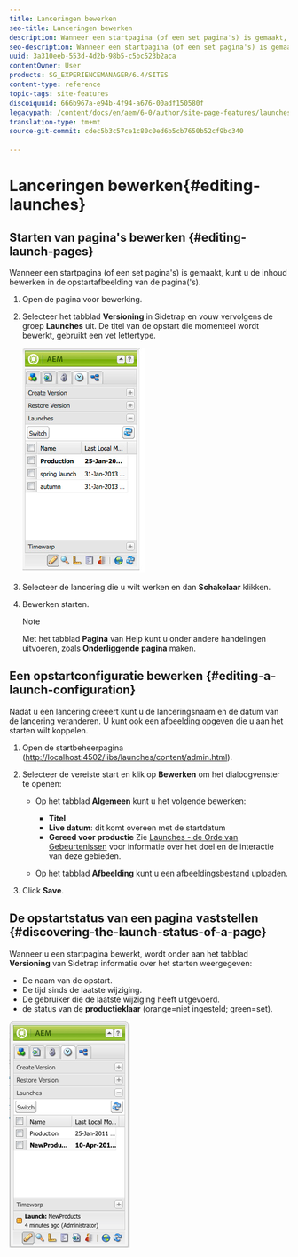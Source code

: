 ```yaml
---
title: Lanceringen bewerken
seo-title: Lanceringen bewerken
description: Wanneer een startpagina (of een set pagina's) is gemaakt, kunt u de inhoud bewerken in de opstartafbeelding van de pagina('s).
seo-description: Wanneer een startpagina (of een set pagina's) is gemaakt, kunt u de inhoud bewerken in de opstartafbeelding van de pagina('s).
uuid: 3a310eeb-553d-4d2b-98b5-c5bc523b2aca
contentOwner: User
products: SG_EXPERIENCEMANAGER/6.4/SITES
content-type: reference
topic-tags: site-features
discoiquuid: 666b967a-e94b-4f94-a676-00adf150580f
legacypath: /content/docs/en/aem/6-0/author/site-page-features/launches
translation-type: tm+mt
source-git-commit: cdec5b3c57ce1c80c0ed6b5cb7650b52cf9bc340

---
```



# Lanceringen bewerken{#editing-launches}

## Starten van pagina&#39;s bewerken {#editing-launch-pages}

Wanneer een startpagina (of een set pagina&#39;s) is gemaakt, kunt u de inhoud bewerken in de opstartafbeelding van de pagina(&#39;s).

1. Open de pagina voor bewerking.
1. Selecteer het tabblad **Versioning** in Sidetrap en vouw vervolgens de groep **Launches** uit. De titel van de opstart die momenteel wordt bewerkt, gebruikt een vet lettertype.

   ![chlimage_1-13](assets/chlimage_1-13.jpeg)

1. Selecteer de lancering die u wilt werken en dan **Schakelaar** klikken.
1. Bewerken starten.

   >[!NOTE]
   >
   >Met het tabblad **Pagina** van Help kunt u onder andere handelingen uitvoeren, zoals **Onderliggende pagina** maken.

## Een opstartconfiguratie bewerken {#editing-a-launch-configuration}

Nadat u een lancering creeert kunt u de lanceringsnaam en de datum van de lancering veranderen. U kunt ook een afbeelding opgeven die u aan het starten wilt koppelen.

1. Open de startbeheerpagina ([http://localhost:4502/libs/launches/content/admin.html](http://localhost:4502/libs/launches/content/admin.html)).

1. Selecteer de vereiste start en klik op **Bewerken** om het dialoogvenster te openen:

   * Op het tabblad **Algemeen** kunt u het volgende bewerken:

      * **Titel**
      * **Live datum**: dit komt overeen met de startdatum
      * **Gereed voor productie**
      Zie [Launches - de Orde van Gebeurtenissen](/help/sites-authoring/launches.md#launches-the-order-of-events) voor informatie over het doel en de interactie van deze gebieden.

   * Op het tabblad **Afbeelding** kunt u een afbeeldingsbestand uploaden.


1. Click **Save**.

## De opstartstatus van een pagina vaststellen {#discovering-the-launch-status-of-a-page}

Wanneer u een startpagina bewerkt, wordt onder aan het tabblad **Versioning** van Sidetrap informatie over het starten weergegeven:

* De naam van de opstart.
* De tijd sinds de laatste wijziging.
* De gebruiker die de laatste wijziging heeft uitgevoerd.
* de status van de **productieklaar** (orange=niet ingesteld; green=set).

![chlimage_1-186](assets/chlimage_1-186.png)

